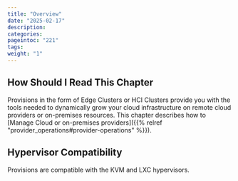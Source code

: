 ```yaml
---
title: "Overview"
date: "2025-02-17"
description:
categories:
pageintoc: "221"
tags:
weight: "1"
---
```


<!--# Overview -->

## How Should I Read This Chapter

Provisions in the form of Edge Clusters or HCI Clusters provide you with the tools needed to dynamically grow your cloud infrastructure on remote cloud providers or on-premises resources. This chapter describes how to [Manage Cloud or on-premises providers]({{% relref "provider_operations#provider-operations" %}}).

## Hypervisor Compatibility

Provisions are compatible with the KVM and LXC hypervisors.
